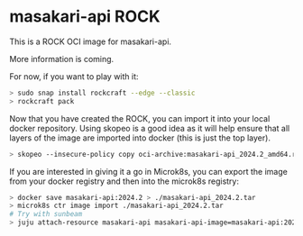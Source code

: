 # masakari-api ROCK

This is a ROCK OCI image for masakari-api.

More information is coming.

For now, if you want to play with it:

```bash
> sudo snap install rockcraft --edge --classic
> rockcraft pack
```

Now that you have created the ROCK, you can import it into
your local docker repository. Using skopeo is a good idea as
it will help ensure that all layers of the image are imported
into docker (this is just the top layer).

```bash
> skopeo --insecure-policy copy oci-archive:masakari-api_2024.2_amd64.rock docker-daemon:masakari-api:2024.2
```

If you are interested in giving it a go in Microk8s, you can
export the image from your docker registry and then into the
microk8s registry:

```bash
> docker save masakari-api:2024.2 > ./masakari-api_2024.2.tar
> microk8s ctr image import ./masakari-api_2024.2.tar
# Try with sunbeam
> juju attach-resource masakari-api masakari-api-image=masakari-api:2024.2
```

